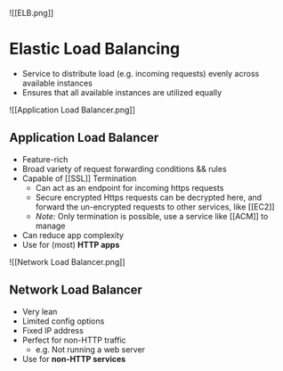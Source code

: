 ![[ELB.png]]
# Elastic Load Balancing
- Service to distribute load (e.g. incoming requests) evenly across available instances
- Ensures that all available instances are utilized equally

![[Application Load Balancer.png]]
## Application Load Balancer
- Feature-rich
- Broad variety of request forwarding conditions && rules
- Capable of [[SSL]] Termination
	- Can act as an endpoint for incoming https requests
	- Secure encrypted Https requests can be decrypted here, and forward the un-encrypted requests to other services, like [[EC2]]
	- *Note:* Only termination is possible, use a service like [[ACM]] to manage
- Can reduce app complexity
- Use for (most) **HTTP apps**



![[Network Load Balancer.png]]
## Network Load Balancer
- Very lean
- Limited config options
- Fixed IP address
- Perfect for non-HTTP traffic
	- e.g. Not running a web server
- Use for **non-HTTP services**
